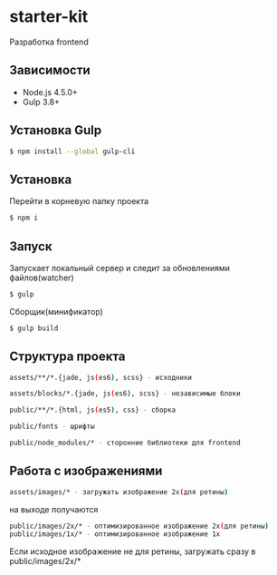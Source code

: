 starter-kit
========================

Разработка frontend

## Зависимости
- Node.js 4.5.0+
- Gulp 3.8+

## Установка Gulp
```bash
$ npm install --global gulp-cli
```

## Установка
Перейти в корневую папку проекта
```bash
$ npm i
```

## Запуск
Запускает локальный сервер и следит за обновлениями файлов(watcher)
```bash
$ gulp
```
Сборщик(минификатор)
```bash
$ gulp build
```

## Структура проекта
```bash
assets/**/*.{jade, js(es6), scss} - исходники
```
```bash
assets/blocks/*.{jade, js(es6), scss} - независимые блоки
```
```bash
public/**/*.{html, js(es5), css} - сборка
```
```bash
public/fonts - шрифты
```
```bash
public/node_modules/* - сторонние библиотеки для frontend
```

## Работа с изображениями
```bash
assets/images/* - загружать изображение 2x(для ретины)
```
на выходе получаются
```bash
public/images/2x/* - оптимизированное изображение 2x(для ретины)
public/images/1x/* - оптимизированное изображение 1x
```
Если исходное изображение не для ретины, загружать сразу в public/images/2x/*